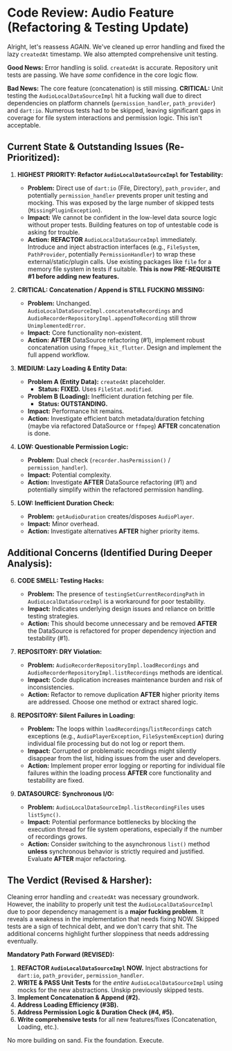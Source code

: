 # Code Review: Audio Feature (Refactoring & Testing Update)

Alright, let's reassess AGAIN. We've cleaned up error handling and fixed the lazy `createdAt` timestamp. We also attempted comprehensive unit testing.

**Good News:** Error handling is solid. `createdAt` is accurate. Repository unit tests are passing. We have *some* confidence in the core logic flow.

**Bad News:** The core feature (concatenation) is still missing. **CRITICAL:** Unit testing the `AudioLocalDataSourceImpl` hit a fucking wall due to direct dependencies on platform channels (`permission_handler`, `path_provider`) and `dart:io`. Numerous tests had to be skipped, leaving significant gaps in coverage for file system interactions and permission logic. This isn't acceptable.

## Current State & Outstanding Issues (Re-Prioritized):

1.  **HIGHEST PRIORITY: Refactor `AudioLocalDataSourceImpl` for Testability:**
    *   **Problem:** Direct use of `dart:io` (File, Directory), `path_provider`, and potentially `permission_handler` prevents proper unit testing and mocking. This was exposed by the large number of skipped tests (`MissingPluginException`).
    *   **Impact:** We cannot be confident in the low-level data source logic without proper tests. Building features on top of untestable code is asking for trouble.
    *   **Action:** **REFACTOR** `AudioLocalDataSourceImpl` immediately. Introduce and inject abstraction interfaces (e.g., `FileSystem`, `PathProvider`, potentially `PermissionHandler`) to wrap these external/static/plugin calls. Use existing packages like `file` for a memory file system in tests if suitable. **This is now PRE-REQUISITE #1 before adding new features.**

2.  **CRITICAL: Concatenation / Append is STILL FUCKING MISSING:**
    *   **Problem:** Unchanged. `AudioLocalDataSourceImpl.concatenateRecordings` and `AudioRecorderRepositoryImpl.appendToRecording` still throw `UnimplementedError`.
    *   **Impact:** Core functionality non-existent.
    *   **Action:** **AFTER** DataSource refactoring (#1), implement robust concatenation using `ffmpeg_kit_flutter`. Design and implement the full append workflow.

3.  **MEDIUM: Lazy Loading & Entity Data:**
    *   **Problem A (Entity Data):** `createdAt` placeholder.
        *   **Status: FIXED.** Uses `FileStat.modified`.
    *   **Problem B (Loading):** Inefficient duration fetching per file.
        *   **Status: OUTSTANDING.**
    *   **Impact:** Performance hit remains.
    *   **Action:** Investigate efficient batch metadata/duration fetching (maybe via refactored DataSource or `ffmpeg`) **AFTER** concatenation is done.

4.  **LOW: Questionable Permission Logic:**
    *   **Problem:** Dual check (`recorder.hasPermission()` / `permission_handler`).
    *   **Impact:** Potential complexity.
    *   **Action:** Investigate **AFTER** DataSource refactoring (#1) and potentially simplify within the refactored permission handling.

5.  **LOW: Inefficient Duration Check:**
    *   **Problem:** `getAudioDuration` creates/disposes `AudioPlayer`.
    *   **Impact:** Minor overhead.
    *   **Action:** Investigate alternatives **AFTER** higher priority items.

## Additional Concerns (Identified During Deeper Analysis):

6.  **CODE SMELL: Testing Hacks:**
    *   **Problem:** The presence of `testingSetCurrentRecordingPath` in `AudioLocalDataSourceImpl` is a workaround for poor testability.
    *   **Impact:** Indicates underlying design issues and reliance on brittle testing strategies.
    *   **Action:** This should become unnecessary and be removed **AFTER** the DataSource is refactored for proper dependency injection and testability (#1).

7.  **REPOSITORY: DRY Violation:**
    *   **Problem:** `AudioRecorderRepositoryImpl.loadRecordings` and `AudioRecorderRepositoryImpl.listRecordings` methods are identical.
    *   **Impact:** Code duplication increases maintenance burden and risk of inconsistencies.
    *   **Action:** Refactor to remove duplication **AFTER** higher priority items are addressed. Choose one method or extract shared logic.

8.  **REPOSITORY: Silent Failures in Loading:**
    *   **Problem:** The loops within `loadRecordings`/`listRecordings` catch exceptions (e.g., `AudioPlayerException`, `FileSystemException`) during individual file processing but do not log or report them.
    *   **Impact:** Corrupted or problematic recordings might silently disappear from the list, hiding issues from the user and developers.
    *   **Action:** Implement proper error logging or reporting for individual file failures within the loading process **AFTER** core functionality and testability are fixed.

9.  **DATASOURCE: Synchronous I/O:**
    *   **Problem:** `AudioLocalDataSourceImpl.listRecordingFiles` uses `listSync()`.
    *   **Impact:** Potential performance bottlenecks by blocking the execution thread for file system operations, especially if the number of recordings grows.
    *   **Action:** Consider switching to the asynchronous `list()` method **unless** synchronous behavior is strictly required and justified. Evaluate **AFTER** major refactoring.

## The Verdict (Revised & Harsher):

Cleaning error handling and `createdAt` was necessary groundwork. However, the inability to properly unit test the `AudioLocalDataSourceImpl` due to poor dependency management is a **major fucking problem**. It reveals a weakness in the implementation that needs fixing NOW. Skipped tests are a sign of technical debt, and we don't carry that shit. The additional concerns highlight further sloppiness that needs addressing eventually.

**Mandatory Path Forward (REVISED):**

1.  **REFACTOR `AudioLocalDataSourceImpl` NOW.** Inject abstractions for `dart:io`, `path_provider`, `permission_handler`.
2.  **WRITE & PASS Unit Tests** for the *entire* `AudioLocalDataSourceImpl` using mocks for the new abstractions. Unskip previously skipped tests.
3.  **Implement Concatenation & Append (#2).**
4.  **Address Loading Efficiency (#3B).**
5.  **Address Permission Logic & Duration Check (#4, #5).**
6.  **Write comprehensive tests** for all new features/fixes (Concatenation, Loading, etc.).

No more building on sand. Fix the foundation. Execute.

